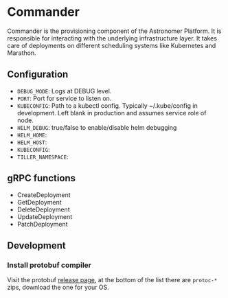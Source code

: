 # Commander

Commander is the provisioning component of the Astronomer Platform. It is responsible for interacting with the underlying infrastructure layer. It takes care of deployments on different scheduling systems like Kubernetes and Marathon.

## Configuration

* `DEBUG_MODE`: Logs at DEBUG level.
* `PORT`: Port for service to listen on.
* `KUBECONFIG`: Path to a kubectl config. Typically ~/.kube/config in development. Left blank in production and assumes service role of node.
* `HELM_DEBUG`: true/false to enable/disable helm debugging
* `HELM_HOME`:
* `HELM_HOST`:
* `KUBECONFIG`:
* `TILLER_NAMESPACE`:

## gRPC functions

* CreateDeployment
* GetDeployment
* DeleteDeployment
* UpdateDeployment
* PatchDeployment

## Development

### Install protobuf compiler

Visit the protobuf [release page][1], at the bottom of the list there are `protoc-*` zips, download the one for your OS.

[1]: https://github.com/google/protobuf/releases/latest
